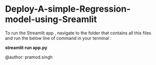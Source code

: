 # Deploy-A-simple-Regression-model-using-Sreamlit

To run the Streamlit app , navigate to the folder that contains all this files and run the below line of command in your terminal :

**streamlit run app.py**


@author: pramod.singh
